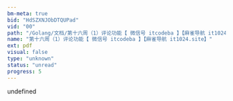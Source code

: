 ```yaml
---
bm-meta: true
bid: "HdSZXNJObDTQUPad"
vid: "00"
path: "/Golang/文档/第十六周（1）评论功能【 微信号 itcodeba 】【麻雀导航 it1024.site】.pdf"
name: "第十六周（1）评论功能【 微信号 itcodeba 】【麻雀导航 it1024.site】"
ext: pdf
visual: false
type: "unknown"
status: "unread"
progress: 5
---
```

undefined